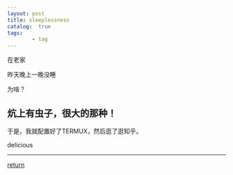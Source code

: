```yaml
---
layout: post
title: sleeplessness
catalog:  true
tags:
        - tag
---
```

在老家

昨天晚上一晚没睡

为啥？

## 炕上有虫子，很大的那种！

于是，我就配置好了TERMUX，然后逛了逛知乎。

delicious

***
[return](https://www.tsinghuamakerxian.cn/)
